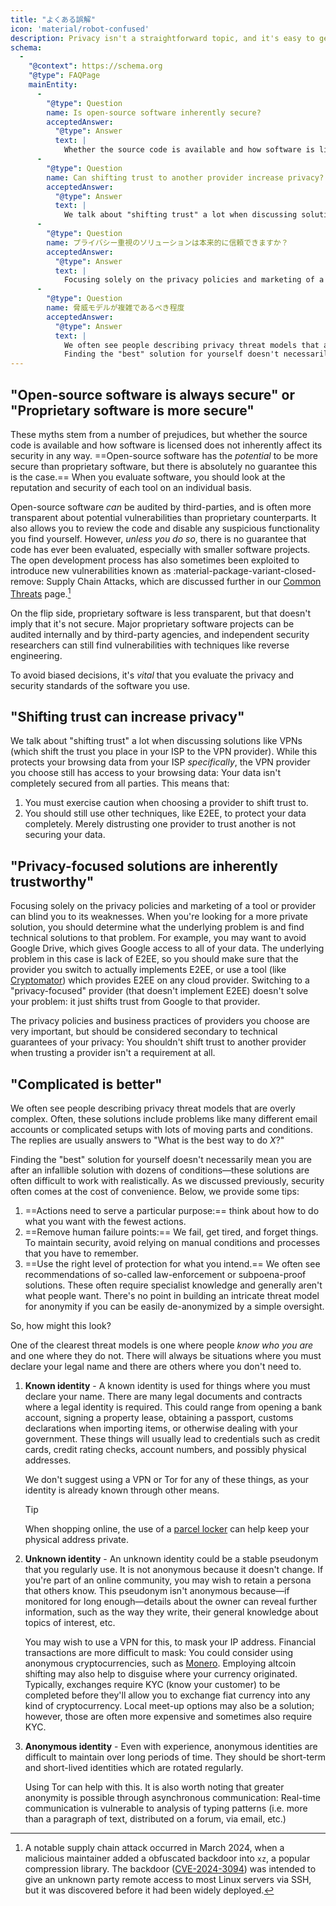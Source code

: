 ```yaml
---
title: "よくある誤解"
icon: 'material/robot-confused'
description: Privacy isn't a straightforward topic, and it's easy to get caught up in marketing claims and other disinformation.
schema:
  - 
    "@context": https://schema.org
    "@type": FAQPage
    mainEntity:
      - 
        "@type": Question
        name: Is open-source software inherently secure?
        acceptedAnswer:
          "@type": Answer
          text: |
            Whether the source code is available and how software is licensed does not inherently affect its security in any way. Open-source software has the potential to be more secure than proprietary software, but there is absolutely no guarantee this is the case. When you evaluate software, you should look at the reputation and security of each tool on an individual basis.
      - 
        "@type": Question
        name: Can shifting trust to another provider increase privacy?
        acceptedAnswer:
          "@type": Answer
          text: |
            We talk about "shifting trust" a lot when discussing solutions like VPNs (which shift the trust you place in your ISP to the VPN provider). While this protects your browsing data from your ISP specifically, the VPN provider you choose still has access to your browsing data: Your data isn't completely secured from all parties.
      - 
        "@type": Question
        name: プライバシー重視のソリューションは本来的に信頼できますか？
        acceptedAnswer:
          "@type": Answer
          text: |
            Focusing solely on the privacy policies and marketing of a tool or provider can blind you to its weaknesses. When you're looking for a more private solution, you should determine what the underlying problem is and find technical solutions to that problem. For example, you may want to avoid Google Drive, which gives Google access to all of your data. The underlying problem in this case is lack of E2EE, so you should make sure that the provider you switch to actually implements E2EE, or use a tool (like Cryptomator) which provides E2EE on any cloud provider. Switching to a "privacy-focused" provider (that doesn't implement E2EE) doesn't solve your problem: it just shifts trust from Google to that provider.
      - 
        "@type": Question
        name: 脅威モデルが複雑であるべき程度
        acceptedAnswer:
          "@type": Answer
          text: |
            We often see people describing privacy threat models that are overly complex. Often, these solutions include problems like many different email accounts or complicated setups with lots of moving parts and conditions. The replies are usually answers to "What is the best way to do X?"
            Finding the "best" solution for yourself doesn't necessarily mean you are after an infallible solution with dozens of conditions—these solutions are often difficult to work with realistically. As we discussed previously, security often comes at the cost of convenience.
---
```


## "Open-source software is always secure" or "Proprietary software is more secure"

These myths stem from a number of prejudices, but whether the source code is available and how software is licensed does not inherently affect its security in any way. ==Open-source software has the *potential* to be more secure than proprietary software, but there is absolutely no guarantee this is the case.== When you evaluate software, you should look at the reputation and security of each tool on an individual basis.

Open-source software *can* be audited by third-parties, and is often more transparent about potential vulnerabilities than proprietary counterparts. It also allows you to review the code and disable any suspicious functionality you find yourself. However, *unless you do so*, there is no guarantee that code has ever been evaluated, especially with smaller software projects. The open development process has also sometimes been exploited to introduce new vulnerabilities known as <span class="pg-viridian">:material-package-variant-closed-remove: Supply Chain Attacks</span>, which are discussed further in our [Common Threats](common-threats.md) page.[^1]

On the flip side, proprietary software is less transparent, but that doesn't imply that it's not secure. Major proprietary software projects can be audited internally and by third-party agencies, and independent security researchers can still find vulnerabilities with techniques like reverse engineering.

To avoid biased decisions, it's *vital* that you evaluate the privacy and security standards of the software you use.

## "Shifting trust can increase privacy"

We talk about "shifting trust" a lot when discussing solutions like VPNs (which shift the trust you place in your ISP to the VPN provider). While this protects your browsing data from your ISP *specifically*, the VPN provider you choose still has access to your browsing data: Your data isn't completely secured from all parties. This means that:

1. You must exercise caution when choosing a provider to shift trust to.
2. You should still use other techniques, like E2EE, to protect your data completely. Merely distrusting one provider to trust another is not securing your data.

## "Privacy-focused solutions are inherently trustworthy"

Focusing solely on the privacy policies and marketing of a tool or provider can blind you to its weaknesses. When you're looking for a more private solution, you should determine what the underlying problem is and find technical solutions to that problem. For example, you may want to avoid Google Drive, which gives Google access to all of your data. The underlying problem in this case is lack of E2EE, so you should make sure that the provider you switch to actually implements E2EE, or use a tool (like [Cryptomator](../encryption.md#cryptomator-cloud)) which provides E2EE on any cloud provider. Switching to a "privacy-focused" provider (that doesn't implement E2EE) doesn't solve your problem: it just shifts trust from Google to that provider.

The privacy policies and business practices of providers you choose are very important, but should be considered secondary to technical guarantees of your privacy: You shouldn't shift trust to another provider when trusting a provider isn't a requirement at all.

## "Complicated is better"

We often see people describing privacy threat models that are overly complex. Often, these solutions include problems like many different email accounts or complicated setups with lots of moving parts and conditions. The replies are usually answers to "What is the best way to do *X*?"

Finding the "best" solution for yourself doesn't necessarily mean you are after an infallible solution with dozens of conditions—these solutions are often difficult to work with realistically. As we discussed previously, security often comes at the cost of convenience. Below, we provide some tips:

1. ==Actions need to serve a particular purpose:== think about how to do what you want with the fewest actions.
2. ==Remove human failure points:== We fail, get tired, and forget things. To maintain security, avoid relying on manual conditions and processes that you have to remember.
3. ==Use the right level of protection for what you intend.== We often see recommendations of so-called law-enforcement or subpoena-proof solutions. These often require specialist knowledge and generally aren't what people want. There's no point in building an intricate threat model for anonymity if you can be easily de-anonymized by a simple oversight.

So, how might this look?

One of the clearest threat models is one where people *know who you are* and one where they do not. There will always be situations where you must declare your legal name and there are others where you don't need to.

1. **Known identity** - A known identity is used for things where you must declare your name. There are many legal documents and contracts where a legal identity is required. This could range from opening a bank account, signing a property lease, obtaining a passport, customs declarations when importing items, or otherwise dealing with your government. These things will usually lead to credentials such as credit cards, credit rating checks, account numbers, and possibly physical addresses.

    We don't suggest using a VPN or Tor for any of these things, as your identity is already known through other means.

    <div class="admonition tip" markdown>
    <p class="admonition-title">Tip</p>

    When shopping online, the use of a [parcel locker](https://en.wikipedia.org/wiki/Parcel_locker) can help keep your physical address private.

    </div>

2. **Unknown identity** - An unknown identity could be a stable pseudonym that you regularly use. It is not anonymous because it doesn't change. If you're part of an online community, you may wish to retain a persona that others know. This pseudonym isn't anonymous because—if monitored for long enough—details about the owner can reveal further information, such as the way they write, their general knowledge about topics of interest, etc.

    You may wish to use a VPN for this, to mask your IP address. Financial transactions are more difficult to mask: You could consider using anonymous cryptocurrencies, such as [Monero](https://getmonero.org). Employing altcoin shifting may also help to disguise where your currency originated. Typically, exchanges require KYC (know your customer) to be completed before they'll allow you to exchange fiat currency into any kind of cryptocurrency. Local meet-up options may also be a solution; however, those are often more expensive and sometimes also require KYC.

3. **Anonymous identity** - Even with experience, anonymous identities are difficult to maintain over long periods of time. They should be short-term and short-lived identities which are rotated regularly.

    Using Tor can help with this. It is also worth noting that greater anonymity is possible through asynchronous communication: Real-time communication is vulnerable to analysis of typing patterns (i.e. more than a paragraph of text, distributed on a forum, via email, etc.)

[^1]: A notable supply chain attack occurred in March 2024, when a malicious maintainer added a obfuscated backdoor into `xz`, a popular compression library. The backdoor ([CVE-2024-3094](https://cve.org/CVERecord?id=CVE-2024-3094)) was intended to give an unknown party remote access to most Linux servers via SSH, but it was discovered before it had been widely deployed.
